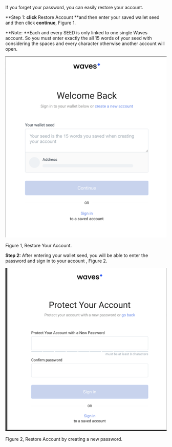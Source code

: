 If you forget your password, you can easily restore your account.

**Step 1: **click** Restore Account **and then enter your saved wallet seed and then click **continue**, Figure 1.

**Note: **Each and every SEED is only linked to one single Waves account. So you must enter exactly the all 15 words of your seed with considering the spaces and every character otherwise another account will open.

![](/assets/Webp.net-resizeimage-7.png)

Figure 1, Restore Your Account.



**Step 2:** After entering your wallet seed, you will be able to enter the password and sign in to your account , Figure 2.

![](/assets/Webp.net-resizeimage-8.png)

Figure 2, Restore Account by creating a new password.

